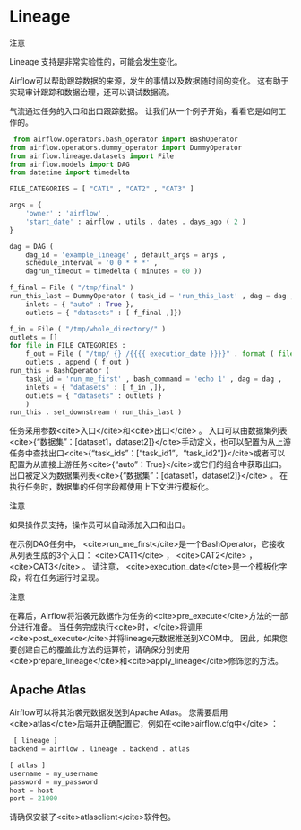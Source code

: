 # Lineage

注意

Lineage 支持是非常实验性的，可能会发生变化。

Airflow可以帮助跟踪数据的来源，发生的事情以及数据随时间的变化。 这有助于实现审计跟踪和数据治理，还可以调试数据流。

气流通过任务的入口和出口跟踪数据。 让我们从一个例子开始，看看它是如何工作的。

```py
 from airflow.operators.bash_operator import BashOperator
from airflow.operators.dummy_operator import DummyOperator
from airflow.lineage.datasets import File
from airflow.models import DAG
from datetime import timedelta

FILE_CATEGORIES = [ "CAT1" , "CAT2" , "CAT3" ]

args = {
    'owner' : 'airflow' ,
    'start_date' : airflow . utils . dates . days_ago ( 2 )
}

dag = DAG (
    dag_id = 'example_lineage' , default_args = args ,
    schedule_interval = '0 0 * * *' ,
    dagrun_timeout = timedelta ( minutes = 60 ))

f_final = File ( "/tmp/final" )
run_this_last = DummyOperator ( task_id = 'run_this_last' , dag = dag ,
    inlets = { "auto" : True },
    outlets = { "datasets" : [ f_final ,]})

f_in = File ( "/tmp/whole_directory/" )
outlets = []
for file in FILE_CATEGORIES :
    f_out = File ( "/tmp/ {} /{{{{ execution_date }}}}" . format ( file ))
    outlets . append ( f_out )
run_this = BashOperator (
    task_id = 'run_me_first' , bash_command = 'echo 1' , dag = dag ,
    inlets = { "datasets" : [ f_in ,]},
    outlets = { "datasets" : outlets }
    )
run_this . set_downstream ( run_this_last )

```

任务采用参数&lt;cite&gt;入口&lt;/cite&gt;和&lt;cite&gt;出口&lt;/cite&gt; 。 入口可以由数据集列表&lt;cite&gt;{“数据集”：[dataset1，dataset2]}&lt;/cite&gt;手动定义，也可以配置为从上游任务中查找出口&lt;cite&gt;{“task_ids”：[“task_id1”，“task_id2”]}&lt;/cite&gt;或者可以配置为从直接上游任务&lt;cite&gt;{“auto”：True}&lt;/cite&gt;或它们的组合中获取出口。 出口被定义为数据集列表&lt;cite&gt;{“数据集”：[dataset1，dataset2]}&lt;/cite&gt; 。 在执行任务时，数据集的任何字段都使用上下文进行模板化。

注意

如果操作员支持，操作员可以自动添加入口和出口。

在示例DAG任务中， &lt;cite&gt;run_me_first&lt;/cite&gt;是一个BashOperator，它接收从列表生成的3个入口： &lt;cite&gt;CAT1&lt;/cite&gt; ， &lt;cite&gt;CAT2&lt;/cite&gt; ， &lt;cite&gt;CAT3&lt;/cite&gt; 。 请注意， &lt;cite&gt;execution_date&lt;/cite&gt;是一个模板化字段，将在任务运行时呈现。

注意

在幕后，Airflow将沿袭元数据作为任务的&lt;cite&gt;pre_execute&lt;/cite&gt;方法的一部分进行准备。 当任务完成执行&lt;cite&gt;时，&lt;/cite&gt;将调用&lt;cite&gt;post_execute&lt;/cite&gt;并将lineage元数据推送到XCOM中。 因此，如果您要创建自己的覆盖此方法的运算符，请确保分别使用&lt;cite&gt;prepare_lineage&lt;/cite&gt;和&lt;cite&gt;apply_lineage&lt;/cite&gt;修饰您的方法。

## Apache Atlas

Airflow可以将其沿袭元数据发送到Apache Atlas。 您需要启用&lt;cite&gt;atlas&lt;/cite&gt;后端并正确配置它，例如在&lt;cite&gt;airflow.cfg中&lt;/cite&gt; ：

```py
 [ lineage ]
backend = airflow . lineage . backend . atlas

[ atlas ]
username = my_username
password = my_password
host = host
port = 21000

```

请确保安装了&lt;cite&gt;atlasclient&lt;/cite&gt;软件包。